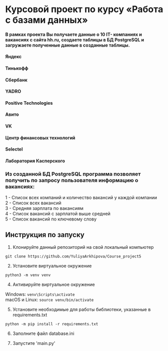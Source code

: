 # Курсовой проект по курсу «Работа с базами данных»
#### В рамках проекта Вы получаете данные о 10 IT- компаниях и вакансиях с сайта hh.ru, создаете таблицы в БД PostgreSQL и загружаете полученные данные в созданные таблицы.

#### Яндекс
#### Тинькофф
#### Сбербанк
#### YADRO
#### Positive Technologies
#### Авито
#### VK
#### Центр финансовых технологий
#### Selectel
#### Лаборатория Касперского

### Из созданной БД PostgreSQL программа позволяет получить по запросу пользователя информацию о вакансиях:
 1 - Список всех компаний и количество вакансий у каждой компании   
 2 - Список всех вакансий   
 3 - Средняя зарплата по вакансиям   
 4 - Список вакансий с зарплатой выше средней   
 5 - Список вакансий по ключевому слову   
                                

## Инструкция по запуску
1. Клонируйте данный репозиторий на свой локальный компьютер
   
`git clone https://github.com/YuliyaArkhipova/Course_project5`  

2. Установите виртуальное окружение

`python3 -m venv venv`

4. Активируйте виртуальное окружение
   
Windows: `venv\Scripts\activate`  
macOS и Linux: `source venv/bin/activate` 

5. Установите необходимые для работы библиотеки, указанные в requirements.txt
   
`python -m pip install -r requirements.txt`  

6. Заполните файл database.ini

7. Запустите 'main.py'


